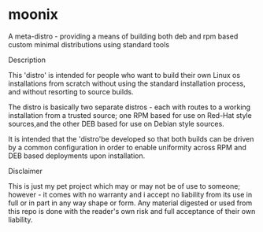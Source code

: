 # moonix
A meta-distro - providing a means of building both deb and rpm based custom minimal distributions using standard tools


Description

This 'distro' is intended for people who want to build their own Linux os installations from scratch without using the standard installation process, and without resorting to source builds.

The distro is basically two separate distros - each with routes to a working installation from a trusted source; one RPM based for use on Red-Hat style sources,and the other DEB based for use on Debian style sources.

It is intended that the 'distro'be developed so that both builds can be driven by a common configuration in order to enable uniformity across RPM and DEB based deployments upon installation.

Disclaimer

This is just my pet project which may or may not be of use to someone; however - it comes with no warranty and i accept no liability from its use in full or in part in any way shape or form. Any material digested or used from this repo is done with the reader's own risk and full acceptance of their own liability.
